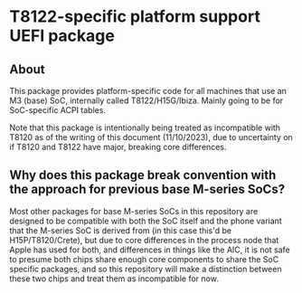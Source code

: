 # T8122-specific platform support UEFI package

## About

This package provides platform-specific code for all machines that use an M3 (base) SoC,
internally called T8122/H15G/Ibiza. Mainly going to be for SoC-specific ACPI tables.

Note that this package is intentionally being treated as incompatible with T8120 as of the
writing of this document (11/10/2023), due to uncertainty on if T8120 and T8122 have
major, breaking core differences.

## Why does this package break convention with the approach for previous base M-series SoCs?

Most other packages for base M-series SoCs in this repository are designed to be compatible with both the SoC itself
and the phone variant that the M-series SoC is derived from (in this case this'd be H15P/T8120/Crete), but due to core
differences in the process node that Apple has used for both, and differences in things like the AIC, it is not safe to
presume both chips share enough core components to share the SoC specific packages, and so this repository will make
a distinction between these two chips and treat them as incompatible for now.
